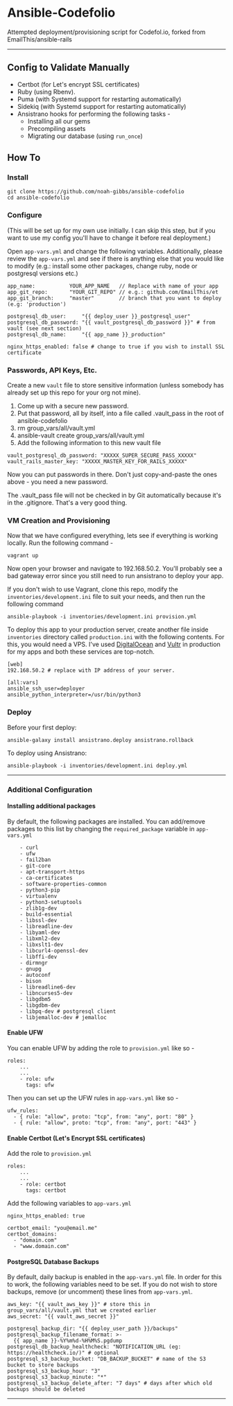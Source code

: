 # Ansible-Codefolio

Attempted deployment/provisioning script for Codefol.io, forked from EmailThis/ansible-rails

---

## Config to Validate Manually
* Certbot (for Let's encrypt SSL certificates)
* Ruby (using Rbenv). 
* Puma (with Systemd support for restarting automatically)
* Sidekiq (with Systemd support for restarting automatically)
* Ansistrano hooks for performing the following tasks - 
    * Installing all our gems
    * Precompiling assets
    * Migrating our database (using `run_once`)

## How To

### Install

```
git clone https://github.com/noah-gibbs/ansible-codefolio
cd ansible-codefolio
```

### Configure

(This will be set up for my own use initially. I can skip this step, but if you want to use my config you'll have to change it before real deployment.)

Open `app-vars.yml` and change the following variables. Additionally, please review the `app-vars.yml` and see if there is anything else that you would like to modify (e.g.: install some other packages, change ruby, node or postgresql versions etc.)

```
app_name:           YOUR_APP_NAME   // Replace with name of your app
app_git_repo:       "YOUR_GIT_REPO" // e.g.: github.com/EmailThis/et
app_git_branch:     "master"        // branch that you want to deploy (e.g: 'production')

postgresql_db_user:     "{{ deploy_user }}_postgresql_user"
postgresql_db_password: "{{ vault_postgresql_db_password }}" # from vault (see next section)
postgresql_db_name:     "{{ app_name }}_production"

nginx_https_enabled: false # change to true if you wish to install SSL certificate 
```

### Passwords, API Keys, Etc.

Create a new `vault` file to store sensitive information (unless somebody has already set up this repo for your org not mine).

1. Come up with a secure new password.
2. Put that password, all by itself, into a file called .vault_pass in the root of ansible-codefolio
3. rm group_vars/all/vault.yml
4. ansible-vault create group_vars/all/vault.yml
5. Add the following information to this new vault file
```
vault_postgresql_db_password: "XXXXX_SUPER_SECURE_PASS_XXXXX"
vault_rails_master_key: "XXXXX_MASTER_KEY_FOR_RAILS_XXXXX"
```

Now you can put passwords in there. Don't just copy-and-paste the ones above - you need a new password.

The .vault_pass file will not be checked in by Git automatically because it's in the .gitignore. That's a very good thing.

### VM Creation and Provisioning

Now that we have configured everything, lets see if everything is working locally. Run the following command -
```
vagrant up
```
Now open your browser and navigate to 192.168.50.2. You'll probably see a bad gateway error since you still need to run ansistrano to deploy your app.

If you don't wish to use Vagrant, clone this repo, modify the `inventories/development.ini` file to suit your needs, and then run the following command
```
ansible-playbook -i inventories/development.ini provision.yml
```

To deploy this app to your production server, create another file inside `inventories` directory called `production.ini` with the following contents. For this, you would need a VPS. I've used [DigitalOcean](https://m.do.co/c/031c76b9c838) and [Vultr](https://www.vultr.com/?ref=8597223) in production for my apps and both these services are top-notch.
```
[web]
192.168.50.2 # replace with IP address of your server.

[all:vars]
ansible_ssh_user=deployer
ansible_python_interpreter=/usr/bin/python3
```

### Deploy

Before your first deploy:

```
ansible-galaxy install ansistrano.deploy ansistrano.rollback
```

To deploy using Ansistrano:

```
ansible-playbook -i inventories/development.ini deploy.yml
```

---

### Additional Configuration

####  Installing additional packages
By default, the following packages are installed. You can add/remove packages to this list by changing the `required_package` variable in `app-vars.yml`
```
    - curl
    - ufw
    - fail2ban
    - git-core
    - apt-transport-https
    - ca-certificates
    - software-properties-common
    - python3-pip
    - virtualenv
    - python3-setuptools
    - zlib1g-dev 
    - build-essential 
    - libssl-dev 
    - libreadline-dev 
    - libyaml-dev 
    - libxml2-dev 
    - libxslt1-dev 
    - libcurl4-openssl-dev
    - libffi-dev 
    - dirmngr 
    - gnupg
    - autoconf
    - bison
    - libreadline6-dev
    - libncurses5-dev
    - libgdbm5 
    - libgdbm-dev
    - libpq-dev # postgresql client
    - libjemalloc-dev # jemalloc
```

####  Enable UFW
You can enable UFW by adding the role to `provision.yml` like so - 
```
roles:
    ...
    ...
    - role: ufw
      tags: ufw
```

Then you can set up the UFW rules in `app-vars.yml` like so -
```
ufw_rules:
  - { rule: "allow", proto: "tcp", from: "any", port: "80" }
  - { rule: "allow", proto: "tcp", from: "any", port: "443" }
```

#### Enable Certbot (Let's Encrypt SSL certificates)

Add the role to `provision.yml`
```
roles:
    ...
    ...
    - role: certbot
      tags: certbot
```

Add the following variables to `app-vars.yml`
```
nginx_https_enabled: true

certbot_email: "you@email.me"
certbot_domains:
  - "domain.com"
  - "www.domain.com"
```

#### PostgreSQL Database Backups
By default, daily backup is enabled in the `app-vars.yml` file. In order for this to work, the following variables need to be set. If you do not wish to store backups, remove (or uncomment) these lines from `app-vars.yml`.

```
aws_key: "{{ vault_aws_key }}" # store this in group_vars/all/vault.yml that we created earlier
aws_secret: "{{ vault_aws_secret }}"

postgresql_backup_dir: "{{ deploy_user_path }}/backups"
postgresql_backup_filename_format: >-
  {{ app_name }}-%Y%m%d-%H%M%S.pgdump
postgresql_db_backup_healthcheck: "NOTIFICATION_URL (eg: https://healthcheck.io/)" # optional
postgresql_s3_backup_bucket: "DB_BACKUP_BUCKET" # name of the S3 bucket to store backups
postgresql_s3_backup_hour: "3"
postgresql_s3_backup_minute: "*"
postgresql_s3_backup_delete_after: "7 days" # days after which old backups should be deleted
```

---
